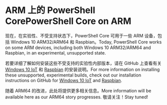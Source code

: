 # <a name="powershell-core-on-arm"></a><span data-ttu-id="d0c64-101">ARM 上的 PowerShell Core</span><span class="sxs-lookup"><span data-stu-id="d0c64-101">PowerShell Core on ARM</span></span>

<span data-ttu-id="d0c64-102">现在，在实验性、不受支持状态下，PowerShell Core 可用于一些 ARM 设备，包括 Windows 10 ARM32/ARM64 和 Raspbian。</span><span class="sxs-lookup"><span data-stu-id="d0c64-102">Today, PowerShell Core works on some ARM devices, including both Windows 10 ARM32/ARM64 and Raspbian, in an experimental, unsupported state.</span></span>

<span data-ttu-id="d0c64-103">若要详细了解如何安装这些不受支持的实验性内部版本，请在 GitHub 上查看有关 [Windows 10 IoT](https://github.com/PowerShell/PowerShell/blob/master/docs/installation/windows.md#deploying-on-windows-iot) 和 [Raspbian](https://github.com/PowerShell/PowerShell/blob/master/docs/installation/linux.md#raspbian) 的安装说明。</span><span class="sxs-lookup"><span data-stu-id="d0c64-103">For more information on installing these unsupported, experimental builds, check out our installation instructions on GitHub for [Windows 10 IoT](https://github.com/PowerShell/PowerShell/blob/master/docs/installation/windows.md#deploying-on-windows-iot) and [Raspbian](https://github.com/PowerShell/PowerShell/blob/master/docs/installation/linux.md#raspbian).</span></span>

<span data-ttu-id="d0c64-104">随着 ARM64 的改进，此处将提供更多相关信息。</span><span class="sxs-lookup"><span data-stu-id="d0c64-104">More information will be available here as our ARM64 story progresses.</span></span>
<span data-ttu-id="d0c64-105">敬请关注！</span><span class="sxs-lookup"><span data-stu-id="d0c64-105">Stay tuned!</span></span>